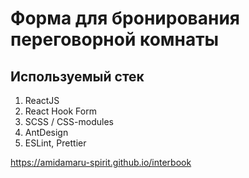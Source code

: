 # Форма для бронирования переговорной комнаты

## Используемый стек

1. ReactJS
2. React Hook Form
3. SCSS /  CSS-modules
4. AntDesign
5. ESLint, Prettier

https://amidamaru-spirit.github.io/interbook
